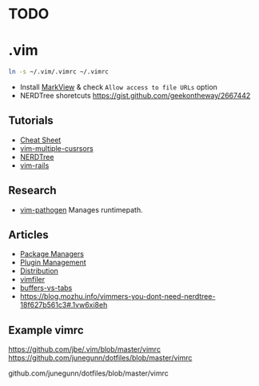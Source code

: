 # TODO

# .vim

```zsh
ln -s ~/.vim/.vimrc ~/.vimrc
```

* Install [MarkView](https://chrome.google.com/webstore/detail/markview/iaddkimmopgchbbnmfmdcophmlnghkim?hl=en) & check `Allow access to file URLs` option
* NERDTree shoretcuts https://gist.github.com/geekontheway/2667442

## Tutorials
* [Cheat Sheet](http://www.viemu.com/vi-vim-cheat-sheet.gif)
* [vim-multiple-cusrsors](https://github.com/terryma/vim-multiple-cursors#quick-start)
* [NERDTree](https://github.com/scrooloose/nerdtree/blob/master/doc/NERD_tree.txt)
* [vim-rails](https://github.com/tpope/vim-rails)

## Research
* [vim-pathogen](https://github.com/tpope/vim-pathogen/) Manages runtimepath.

## Articles
* [Package Managers](http://vi.stackexchange.com/questions/388/what-is-the-difference-between-the-vim-package-managers)
* [Plugin Management](http://stackoverflow.com/questions/2458398/packageplugin-management-for-vim)
* [Distribution](https://github.com/carlhuda/janus)
* [vimfiler](https://github.com/Shougo/vimfiler.vim)
* [buffers-vs-tabs](https://joshldavis.com/2014/04/05/vim-tab-madness-buffers-vs-tabs/)
* https://blog.mozhu.info/vimmers-you-dont-need-nerdtree-18f627b561c3#.1vw6xi8eh

## Example vimrc
https://github.com/jbe/.vim/blob/master/vimrc
https://github.com/junegunn/dotfiles/blob/master/vimrc


github.com/junegunn/dotfiles/blob/master/vimrc

